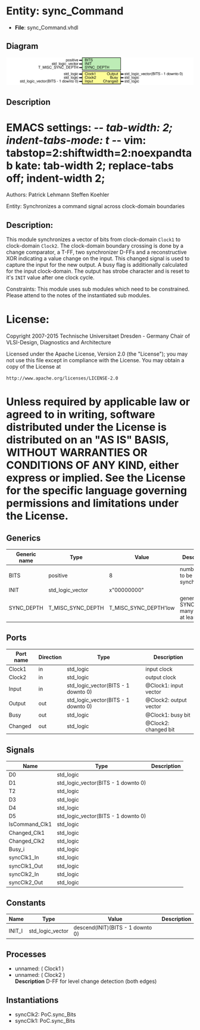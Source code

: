 # Entity: sync_Command

- **File**: sync_Command.vhdl
## Diagram

![Diagram](sync_Command.svg "Diagram")
## Description

 EMACS settings: -*-  tab-width: 2; indent-tabs-mode: t -*-
 vim: tabstop=2:shiftwidth=2:noexpandtab
 kate: tab-width 2; replace-tabs off; indent-width 2;
 =============================================================================
 Authors:         Patrick Lehmann
                  Steffen Koehler

 Entity:          Synchronizes a command signal across clock-domain boundaries

 Description:
 -------------------------------------
 This module synchronizes a vector of bits from clock-domain ``Clock1`` to
 clock-domain ``Clock2``. The clock-domain boundary crossing is done by a
 change comparator, a T-FF, two synchronizer D-FFs and a reconstructive
 XOR indicating a value change on the input. This changed signal is used
 to capture the input for the new output. A busy flag is additionally
 calculated for the input clock-domain. The output has strobe character
 and is reset to it's ``INIT`` value after one clock cycle.

 Constraints:
   This module uses sub modules which need to be constrained. Please
   attend to the notes of the instantiated sub modules.

 License:
 =============================================================================
 Copyright 2007-2015 Technische Universitaet Dresden - Germany
                     Chair of VLSI-Design, Diagnostics and Architecture

 Licensed under the Apache License, Version 2.0 (the "License");
 you may not use this file except in compliance with the License.
 You may obtain a copy of the License at

    http://www.apache.org/licenses/LICENSE-2.0

 Unless required by applicable law or agreed to in writing, software
 distributed under the License is distributed on an "AS IS" BASIS,
 WITHOUT WARRANTIES OR CONDITIONS OF ANY KIND, either express or implied.
 See the License for the specific language governing permissions and
 limitations under the License.
 =============================================================================
## Generics

| Generic name | Type              | Value                 | Description                                  |
| ------------ | ----------------- | --------------------- | -------------------------------------------- |
| BITS         | positive          | 8                     |  number of bit to be synchronized            |
| INIT         | std_logic_vector  | x"00000000"           |                                              |
| SYNC_DEPTH   | T_MISC_SYNC_DEPTH | T_MISC_SYNC_DEPTH'low |  generate SYNC_DEPTH many stages, at least 2 |
## Ports

| Port name | Direction | Type                                | Description             |
| --------- | --------- | ----------------------------------- | ----------------------- |
| Clock1    | in        | std_logic                           |  <Clock>  input clock   |
| Clock2    | in        | std_logic                           |  <Clock>  output clock  |
| Input     | in        | std_logic_vector(BITS - 1 downto 0) |  @Clock1: input vector  |
| Output    | out       | std_logic_vector(BITS - 1 downto 0) |  @Clock2: output vector |
| Busy      | out       | std_logic                           |  @Clock1: busy bit      |
| Changed   | out       | std_logic                           |  @Clock2: changed bit   |
## Signals

| Name           | Type                                | Description |
| -------------- | ----------------------------------- | ----------- |
| D0             | std_logic                           |             |
| D1             | std_logic_vector(BITS - 1 downto 0) |             |
| T2             | std_logic                           |             |
| D3             | std_logic                           |             |
| D4             | std_logic                           |             |
| D5             | std_logic_vector(BITS - 1 downto 0) |             |
| IsCommand_Clk1 | std_logic                           |             |
| Changed_Clk1   | std_logic                           |             |
| Changed_Clk2   | std_logic                           |             |
| Busy_i         | std_logic                           |             |
| syncClk1_In    | std_logic                           |             |
| syncClk1_Out   | std_logic                           |             |
| syncClk2_In    | std_logic                           |             |
| syncClk2_Out   | std_logic                           |             |
## Constants

| Name   | Type             | Value                             | Description |
| ------ | ---------------- | --------------------------------- | ----------- |
| INIT_I | std_logic_vector |  descend(INIT)(BITS - 1 downto 0) |             |
## Processes
- unnamed: ( Clock1 )
- unnamed: ( Clock2 )
</br>**Description**
 D-FF for level change detection (both edges) 
## Instantiations

- syncClk2: PoC.sync_Bits
- syncClk1: PoC.sync_Bits
